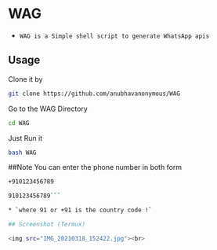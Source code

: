 # WAG 
* `WAG is a Simple shell script to generate WhatsApp apis`

## Usage
Clone it by
```bash
git clone https://github.com/anubhavanonymous/WAG
```
Go to the WAG Directory
```bash
cd WAG
```
Just Run it
```bash
bash WAG
```

##Note
You can enter the phone number in both form

```bash
+910123456789
```
```bash
910123456789```

* `where 91 or +91 is the country code !`

## Screenshot (Termux)

<img src="IMG_20210318_152422.jpg"><br>
